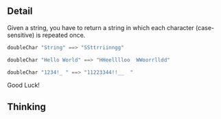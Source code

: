 ## Detail

Given a string, you have to return a string in which each character (case-sensitive) is repeated once.

```haskell
doubleChar "String" ==> "SSttrriinngg"

doubleChar "Hello World" ==> "HHeelllloo  WWoorrlldd"

doubleChar "1234!_ " ==> "11223344!!__  "
```

Good Luck!

## Thinking